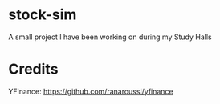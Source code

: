 # stock-sim
A small project I have been working on during my Study Halls

# Credits

YFinance: https://github.com/ranaroussi/yfinance

